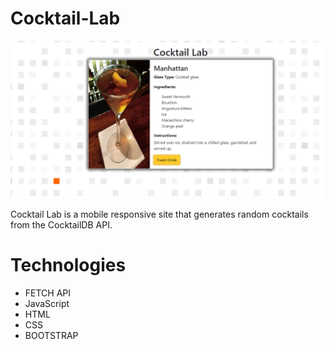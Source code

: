 # Cocktail-Lab
![](desktopview.png)

Cocktail Lab is a mobile responsive site that generates random cocktails from the CocktailDB API.

# Technologies
* FETCH API
* JavaScript
* HTML
* CSS
* BOOTSTRAP

